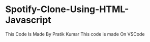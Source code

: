 # Spotify-Clone-Using-HTML-Javascript
This Code Is Made By Pratik Kumar
This code is made On VSCode
